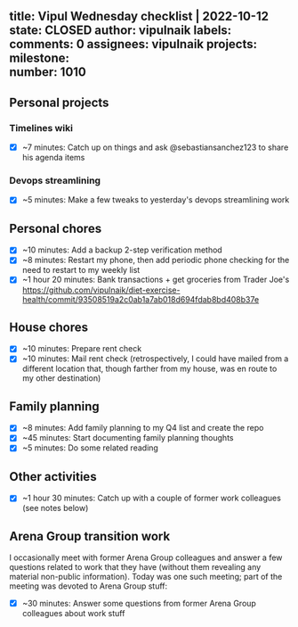 title:	Vipul Wednesday checklist | 2022-10-12
state:	CLOSED
author:	vipulnaik
labels:	
comments:	0
assignees:	vipulnaik
projects:	
milestone:	
number:	1010
--
## Personal projects

### Timelines wiki

- [x] ~7 minutes: Catch up on things and ask @sebastiansanchez123 to share his agenda items

### Devops streamlining

- [x] ~5 minutes: Make a few tweaks to yesterday's devops streamlining work

## Personal chores

- [x] ~10 minutes: Add a backup 2-step verification method
- [x] ~8 minutes: Restart my phone, then add periodic phone checking for the need to restart to my weekly list
- [x] ~1 hour 20 minutes: Bank transactions + get groceries from Trader Joe's https://github.com/vipulnaik/diet-exercise-health/commit/93508519a2c0ab1a7ab018d694fdab8bd408b37e 
 
## House chores

- [x] ~10 minutes: Prepare rent check
- [x] ~10 minutes: Mail rent check (retrospectively, I could have mailed from a different location that, though farther from my house, was en route to my other destination) 

## Family planning

- [x] ~8 minutes: Add family planning to my Q4 list and create the repo
- [x] ~45 minutes: Start documenting family planning thoughts
- [x] ~5 minutes: Do some related reading 

## Other activities

- [x] ~1 hour 30 minutes: Catch up with a couple of former work colleagues (see notes below)

## Arena Group transition work

I occasionally meet with former Arena Group colleagues and answer a few questions related to work that they have (without them revealing any material non-public information). Today was one such meeting; part of the meeting was devoted to Arena Group stuff:

- [x] ~30 minutes: Answer some questions from former Arena Group colleagues about work stuff

